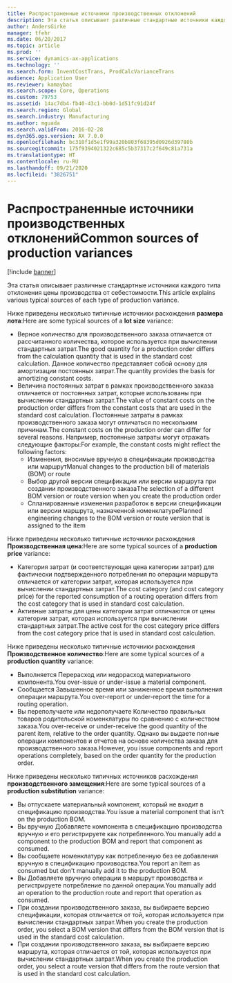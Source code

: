 ```yaml
---
title: Распространенные источники производственных отклонений
description: Эта статья описывает различные стандартные источники каждого типа отклонения цены производства от себестоимости.
author: AndersGirke
manager: tfehr
ms.date: 06/20/2017
ms.topic: article
ms.prod: ''
ms.service: dynamics-ax-applications
ms.technology: ''
ms.search.form: InventCostTrans, ProdCalcVarianceTrans
audience: Application User
ms.reviewer: kamaybac
ms.search.scope: Core, Operations
ms.custom: 79753
ms.assetid: 14ac7db4-fb40-43c1-bb0d-1d51fc91d24f
ms.search.region: Global
ms.search.industry: Manufacturing
ms.author: mguada
ms.search.validFrom: 2016-02-28
ms.dyn365.ops.version: AX 7.0.0
ms.openlocfilehash: bc310f1d5e1f99a320b803f68395d0926d39780b
ms.sourcegitcommit: 175f9394021322c685c5b37317c2f649c81a731a
ms.translationtype: HT
ms.contentlocale: ru-RU
ms.lasthandoff: 09/21/2020
ms.locfileid: "3826751"
---
```

# <a name="common-sources-of-production-variances"></a><span data-ttu-id="20a02-103">Распространенные источники производственных отклонений</span><span class="sxs-lookup"><span data-stu-id="20a02-103">Common sources of production variances</span></span>

[!include [banner](../includes/banner.md)]

<span data-ttu-id="20a02-104">Эта статья описывает различные стандартные источники каждого типа отклонения цены производства от себестоимости.</span><span class="sxs-lookup"><span data-stu-id="20a02-104">This article explains various typical sources of each type of production variance.</span></span> 

<span data-ttu-id="20a02-105">Ниже приведены несколько типичные источники расхождения **размера лота**:</span><span class="sxs-lookup"><span data-stu-id="20a02-105">Here are some typical sources of a **lot size** variance:</span></span>

-   <span data-ttu-id="20a02-106">Верное количество для производственного заказа отличается от рассчитанного количества, которое используется при вычислении стандартных затрат.</span><span class="sxs-lookup"><span data-stu-id="20a02-106">The good quantity for a production order differs from the calculation quantity that is used in the standard cost calculation.</span></span> <span data-ttu-id="20a02-107">Данное количество представляет собой основу для амортизации постоянных затрат.</span><span class="sxs-lookup"><span data-stu-id="20a02-107">The quantity provides the basis for amortizing constant costs.</span></span>
-   <span data-ttu-id="20a02-108">Величина постоянных затрат в рамках производственного заказа отличается от постоянных затрат, которые использованы при вычислении стандартных затрат.</span><span class="sxs-lookup"><span data-stu-id="20a02-108">The value of constant costs on the production order differs from the constant costs that are used in the standard cost calculation.</span></span> <span data-ttu-id="20a02-109">Постоянные затраты в рамках производственного заказа могут отличаться по нескольким причинам.</span><span class="sxs-lookup"><span data-stu-id="20a02-109">The constant costs on the production order can differ for several reasons.</span></span> <span data-ttu-id="20a02-110">Например, постоянные затраты могут отражать следующие факторы:</span><span class="sxs-lookup"><span data-stu-id="20a02-110">For example, the constant costs might reflect the following factors:</span></span>
    -   <span data-ttu-id="20a02-111">Изменения, вносимые вручную в спецификации производства или маршрут</span><span class="sxs-lookup"><span data-stu-id="20a02-111">Manual changes to the production bill of materials (BOM) or route</span></span>
    -   <span data-ttu-id="20a02-112">Выбор другой версии спецификации или версии маршрута при создании производственного заказа</span><span class="sxs-lookup"><span data-stu-id="20a02-112">The selection of a different BOM version or route version when you create the production order</span></span>
    -   <span data-ttu-id="20a02-113">Спланированные изменения разработок в версии спецификации или версии маршрута, назначенной номенклатуре</span><span class="sxs-lookup"><span data-stu-id="20a02-113">Planned engineering changes to the BOM version or route version that is assigned to the item</span></span>

<span data-ttu-id="20a02-114">Ниже приведены несколько типичные источники расхождения **Производственная цена**:</span><span class="sxs-lookup"><span data-stu-id="20a02-114">Here are some typical sources of a **production price** variance:</span></span>

-   <span data-ttu-id="20a02-115">Категория затрат (и соответствующая цена категории затрат) для фактически подтвержденного потребления по операции маршрута отличается от категории затрат, которая используется при вычислении стандартных затрат.</span><span class="sxs-lookup"><span data-stu-id="20a02-115">The cost category (and cost category price) for the reported consumption of a routing operation differs from the cost category that is used in standard cost calculation.</span></span>
-   <span data-ttu-id="20a02-116">Активные затраты для цены категории затрат отличаются от цены категории затрат, которая используется при вычислении стандартных затрат.</span><span class="sxs-lookup"><span data-stu-id="20a02-116">The active cost for the cost category price differs from the cost category price that is used in standard cost calculation.</span></span>

<span data-ttu-id="20a02-117">Ниже приведены несколько типичные источники расхождения **Производственное количество**:</span><span class="sxs-lookup"><span data-stu-id="20a02-117">Here are some typical sources of a **production quantity** variance:</span></span>

-   <span data-ttu-id="20a02-118">Выполняется Перерасход или недорасход материального компонента.</span><span class="sxs-lookup"><span data-stu-id="20a02-118">You over-issue or under-issue a material component.</span></span>
-   <span data-ttu-id="20a02-119">Сообщается Завышенное время или заниженное время выполнения операции маршрута.</span><span class="sxs-lookup"><span data-stu-id="20a02-119">You over-report or under-report the time for a routing operation.</span></span>
-   <span data-ttu-id="20a02-120">Вы переполучаете или недополучаете Количество правильных товаров родительской номенклатуры по сравнению с количеством заказа.</span><span class="sxs-lookup"><span data-stu-id="20a02-120">You over-receive or under-receive the good quantity of the parent item, relative to the order quantity.</span></span> <span data-ttu-id="20a02-121">Однако вы выдаете полные операции компонентов и отчетов на основе количества заказа для производственного заказа.</span><span class="sxs-lookup"><span data-stu-id="20a02-121">However, you issue components and report operations completely, based on the order quantity for the production order.</span></span>

<span data-ttu-id="20a02-122">Ниже приведены несколько типичных источников расхождения **производственного замещения**:</span><span class="sxs-lookup"><span data-stu-id="20a02-122">Here are some typical sources of a **production substitution** variance:</span></span>

-   <span data-ttu-id="20a02-123">Вы отпускаете материальный компонент, который не входит в спецификацию производства.</span><span class="sxs-lookup"><span data-stu-id="20a02-123">You issue a material component that isn't on the production BOM.</span></span>
-   <span data-ttu-id="20a02-124">Вы вручную Добавляете компонента в спецификацию производства вручную и его регистрируете как потребленного.</span><span class="sxs-lookup"><span data-stu-id="20a02-124">You manually add a component to the production BOM and report that component as consumed.</span></span>
-   <span data-ttu-id="20a02-125">Вы сообщаете номенклатуру как потребленную без ее добавления вручную в спецификацию производства.</span><span class="sxs-lookup"><span data-stu-id="20a02-125">You report an item as consumed but don't manually add it to the production BOM.</span></span>
-   <span data-ttu-id="20a02-126">Вы Добавляете вручную операции в маршрут производства и регистрируете потребление по данной операции.</span><span class="sxs-lookup"><span data-stu-id="20a02-126">You manually add an operation to the production route and report that operation as consumed.</span></span>
-   <span data-ttu-id="20a02-127">При создании производственного заказа, вы выбираете версию спецификации, которая отличается от той, которая используется при вычислении стандартных затрат.</span><span class="sxs-lookup"><span data-stu-id="20a02-127">When you create the production order, you select a BOM version that differs from the BOM version that is used in the standard cost calculation.</span></span>
-   <span data-ttu-id="20a02-128">При создании производственного заказа, вы выбираете версию маршрута, которая отличается от той, которая используется при вычислении стандартных затрат.</span><span class="sxs-lookup"><span data-stu-id="20a02-128">When you create the production order, you select a route version that differs from the route version that is used in the standard cost calculation.</span></span>




